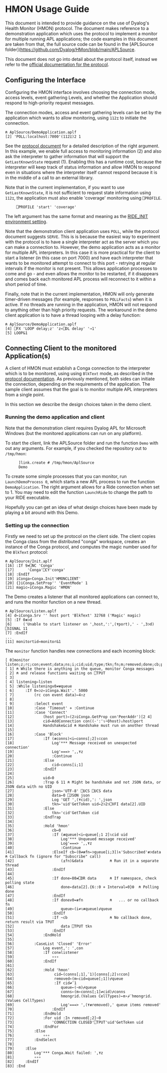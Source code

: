 # HMON Usage Guide

This document is intended to provide guidance on the use of Dyalog's Health Monitor (HMON) protocol. The document makes reference to a demonstration application which uses the protocol to implement a monitor for multiple running APL applications; the code examples in this document are taken from that, the full source code can be found in the [APLSource folder](https://github.com/Dyalog/HMon/blob/main/APLSource.

This document does not go into detail about the protocol itself, instead we refer to the [official documentation for the protocol](https://github.com/Dyalog/HMon/blob/main/docs/Protocol.md). 


## Configuring the Interface

Configuring the HMON interface involves choosing the connection mode, access levels, event gathering Levels, and whether the Application should respond to high-priority request messages.

The connection modes, access and event gathering levels can be set by the application which wants to allow monitoring, using ``112⌶`` to initiate the connection.

```apl
⍝ AplSource/DemoApplication.aplf
[2] 'POLL:localhost:7000'(112⌶)2 1
```

See the [protocol document](https://github.com/Dyalog/HMon/blob/main/docs/Protocol.md) for a detailed description of the right argument. In this example, we enable full access to monitoring information (2) and also ask the interpreter to gather information that will support the ```GetLastKnownState``` request (1). Enabling this has a runtime cost, because the interpreter will keep track of status information and allow HMON to respond even in situations where the interpreter itself cannot respond because it is in the middle of a call to an external library.

Note that in the current implementation, if you want to use ```GetLastKnownState```, it is not sufficient to request state information using ``112⌶``, the application must also enable 'coverage' monitoring using ```⎕PROFILE```.

```apl
     ⎕PROFILE 'start' 'coverage'
```
The left argument has the same format and meaning as the [RIDE_INIT environment setting](https://help.dyalog.com/18.0/Content/UserGuide/Installation%20and%20Configuration/Configuration%20Parameters/RIDE_Init.htm). 

Note that the demonstration client application uses ``POLL``, while the protocol document suggests ``SERVE``. This is is because the easiest way to experiment with the protocol is to have a single interpreter act as the server which you can make a connection to. However, the demo application acts as a monitor for multiple APL interpreters. In this case it is more practical for the client to start a listener (in this case on port 7000) and have each interpreter that wants to be monitored attempt to connect to this port - retrying at regular intervals if the monitor is not present. This allows application processes to come and go - and even allows the monitor to be restarted, if it disappears and comes back each monitored APL process will reconnect to it within a short period of time.

Finally, note that in the current implementation, HMON will only generate timer-driven messages (for example, responses to ```POLLFacts```) when it is active. If no threads are running in the application, HMON will not respond to anything other than high priority requests. The workaround  in the demo client application is to have a thread looping with a delay function:

```apl
⍝ AplSource/DemoApplication.aplf
[4] ⎕FX 'LOOP delay;z' 'z←⎕DL delay' '→1'
[5] LOOP&1
```

## Connecting Client to the monitored Application(s)

A client of HMON must establish a Conga connection to the interpreter which is to be monitored, using using ```BlkText``` mode, as described in the [protocol documentation](https://github.com/Dyalog/HMon/blob/main/docs/Protocol.md). As previously mentioned, both sides can initiate the connection, depending on the requirements of the application. The sample client assumes that the goal is to monitor multiple APL interpreters from a single point.

In this section we describe the design choices taken in the demo client.

### Running the demo application and client

Note that the demonstration client requires Dyalog APL for Microsoft Windows (but the monitored applications can run on any platform).

To start the client, link the APLSource folder and run the function ``Demo`` with out any arguments. For example, if you checked the repository out to ```/tmp/hmon```:

```
      ]link.create # /tmp/hmon/AplSource
      Demo
```

To create some simple processes that you can monitor, run ``LaunchDemoProcess 0``, which starts a new APL process to run the function ```DemoApplication```. The right argument allows for a Ride connection when set to 1. You may need to edit the function ```LaunchRide``` to change the path to your RIDE executable.

Hopefully you can get an idea of what design choices have been made by playing a bit around with this Demo.

### Setting up the connection

Firstly we need to set up the protocol on the client side. The client copies the Conga class from the distributed "conga" workspace, creates an instance of the Conga protocol, and computes the magic number used for the ```BlkText``` protocol:

```apl
⍝ AplSource/Init.aplf
[16] :If 9≠⎕NC 'Conga'
[17]      'Conga'⎕CY'conga'
[18] :EndIf
[19] iConga←Conga.Init'HMONCLIENT'
[20] {}iConga.SetProp'' 'EventMode' 1
[21] magic←iConga.Magic 'HMON'
```

The Demo creates a listener that all monitored applications can connect to, and runs the monitor function on a new thread.

```apl
⍝ AplSource/Listen.aplf
[4] d←iConga.Srv '' host port 'BlkText' 32768 ('Magic' magic)
[5] :If 0≢⊃d
[6]     ('Unable to start listener on ',host,':',(⍕port),' - ',3⊃d) ⎕SIGNAL 11
[7] :EndIf
...
[11] monitortid←monitor&1
```

The ```monitor``` function handles new connections and each incoming block:

```apl
[ 0]monitor listen;z;rc;con;event;data;ns;i;cid;uid;type;tkn;fn;m;removed;done;cb;port;host;json
[ 1] ⍝ While there is anything in the queue, monitor Conga messages
[ 2] ⍝ and release functions waiting on ⎕TPUT
[ 3]
[ 4] listening←listen
[ 5] :While listening∨0≠≢queue
[ 6]     :If 0=⊃z←iConga.Wait'.' 5000
[ 7]         (rc con event data)←4↑z
[ 8]
[ 9]         :Select event
[10]         :Case 'Timeout' ⋄ :Continue
[11]         :Case 'Connect'
[12]             (host port)←(2⊃iConga.GetProp con'PeerAddr')[2 4]
[13]             cid←AddConnection con((-':'⍳⍨⌽host)↓host)port
[14]             Handshake&cid ⍝ Handshake must run on another thread
[15]
[16]         :Case 'Block'
[17]             :If (≢conns)<i←conns[;2]⍳⊂con
[18]                 Log'*** Message received on unexpected connection'
[19]                 Log'===> ',,⍕z
[20]                 :Continue
[21]             :Else
[22]                 cid←conns[i;1]
[23]             :EndIf
[24]
[25]             uid←0
[26]             :Trap 6 11 ⍝ Might be handshake and not JSON data, or JSON data with no UID
[27]                 json←'UTF-8' ⎕UCS ⎕UCS data
[28]                 data←0 ⎕JSON json
[29]                 Log 'GET ',(⍕cid),': ',json
[30]                 tkn←'uid'GetToken uid←2⊃2⊃⎕VFI data[2].UID
[31]             :Else
[32]                 tkn←'cid'GetToken cid
[33]             :EndTrap
[34]
[35]             :Hold 'hmon'
[36]                 cb←0
[37]                 :If (≢queue)<i←queue[;1 2]⍳cid uid
[38]                     Log'*** Unqueued message received'
[39]                     Log'===> ',,⍕z
[40]                     :Continue
[41]                 :ElseIf cb←(0≠≢fn←⊃queue[i;3])∧'Subscribed'≢⊃data ⍝ Callback fn (ignore for "Subscribe" call)
[42]                     (⍎fn)&data            ⍝ Run it in a separate thread
[43]                 :EndIf
[44]
[45]                 :If done←80≠⎕DR data      ⍝ If namespace, check polling state
[46]                     done←data[2].{6::0 ⋄ Interval=0}⍬  ⍝ Polling done
[47]                 :EndIf
[48]                 :If done∨0=≢fn            ⍝   ... or no callback fn
[49]                     queue←(i≠⍳≢queue)⌿queue
[50]                 :EndIf
[51]                 :If ~cb                   ⍝ No callback done, return result via TPUT
[52]                     data ⎕TPUT tkn
[53]                 :EndIf
[54]             :EndHold
[55]
[56]         :CaseList 'Closed' 'Error'
[57]             Log event,': ',con
[58]             :If con≡listener
[59]                 ∘∘∘
[60]             :EndIf
[61]
[62]             :Hold 'hmon'
[63]                  cid←(conns[;1],¯1)[conns[;2]⍳⊂con]
[64]                  removed←(m←cid=queue[;1])⌿queue
[65]                  :If cid≠¯1
[66]                     queue←(~m)⌿queue
[67]                     conns←(m←conns[;1]≠cid)⌿conns
[68]                     hmongrid.(Values CellTypes)←m∘⌿¨hmongrid.(Values CellTypes)
[69]                     Log'===> ',(⍕≢removed),' queue items removed'
[70]                 :EndIf
[71]             :EndHold
[72]             :For uid :In removed[;2]~0
[73]                 'CONNECTION CLOSED'⎕TPUT'uid'GetToken uid
[74]             :EndFor
[75]         :Else
[76]             ∘∘∘
[77]         :EndSelect
[78]
[79]     :Else
[80]         Log'*** Conga.Wait failed: ',⍕z
[81]         ∘∘∘
[82]     :EndIf
[83] :End
```
